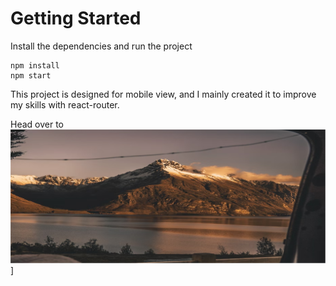 # Getting Started
Install the dependencies and run the project
```
npm install
npm start
```
This project is designed for mobile view, and I mainly created it to improve my skills with react-router.

Head over to [![Image](assets/images/home-hero.png)](https://routernetlify.netlify.app/)]
